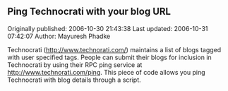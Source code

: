 ## Ping Technocrati with your blog URL 
Originally published: 2006-10-30 21:43:38 
Last updated: 2006-10-31 07:42:07 
Author: Mayuresh Phadke 
 
Technocrati (http://www.technorati.com/) maintains a list of blogs tagged with user specified tags. People can submit their blogs for inclusion in Technocrati by using their RPC ping service at http://www.technorati.com/ping. This piece of code allows you ping Technocrati with blog details through a script.